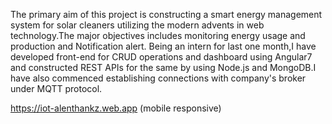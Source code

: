 The primary aim of this project is constructing a smart energy management system for solar cleaners utilizing the modern advents in web technology.The major objectives includes monitoring energy usage and production and Notification alert.
Being  an intern for last one month,I have developed front-end
for CRUD operations and dashboard using Angular7 and constructed REST APIs for the same by using Node.js and MongoDB.I have also commenced establishing connections with company's broker under MQTT protocol.

https://iot-alenthankz.web.app
(mobile responsive)


